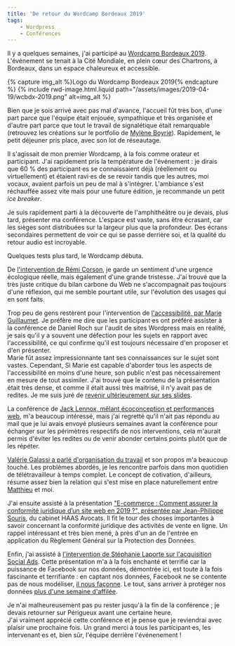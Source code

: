 ```yaml
---
title: 'De retour du Wordcamp Bordeaux 2019'
tags:
    - Wordpress
    - Conférences
---
```


Il y a quelques semaines, j'ai participé au [Wordcamp Bordeaux 2019](https://2019.bordeaux.wordcamp.org/). L'événement se tenait à la Cité Mondiale, en plein cœur des Chartrons, à Bordeaux, dans un espace chaleureux et accessible.

<!-- more -->

{% capture img_alt %}Logo du Wordcamp Bordeaux 2019{% endcapture %} {% include rwd-image.html.liquid
path="/assets/images/2019-04-19/wcbdx-2019.png"
alt=img_alt
%}

Bien que je sois arrivé avec pas mal d'avance, l'accueil fût très bon, d'une part parce que l'équipe était enjouée, sympathique et très organisée et d'autre part parce que tout le travail de signalétique était remarquable (retrouvez les créations sur le portfolio de [Mylène Boyrie](https://www.myleneboyrie.fr/portfolio/wordcamp-bordeaux-2019/)). Rapidement, le petit déjeuner pris place, avec son lot de réseautage.

Il s'agissait de mon premier Wordcamp, à la fois comme orateur et participant. J'ai rapidement pris la température de l'événement : je dirais que 60 % des participant·es se connaissaient déjà (réellement ou virtuellement) et étaient ravi·es de se revoir tandis que les autres, moi vocaux, avaient parfois un peu de mal à s'intégrer. L'ambiance s'est réchauffée assez vite mais pour une future édition, je recommande un petit <i lang="en">ice breaker</i>.

Je suis rapidement parti à la découverte de l'amphithéâtre ou je devais, plus tard, présenter ma conférence. L'espace est vaste, sans être écrasant, car les sièges sont distribuées sur la largeur plus que la profondeur. Des écrans secondaires permettent de voir ce qui se passe derrière soi, et la qualité du retour audio est incroyable.

Quelques tests plus tard, le Wordcamp débuta.

De [l'intervention de Rémi Corson](https://wordpress.tv/2019/04/18/remi-corson-quel-impact-le-web-a-t-il-sur-la-planete/), je garde un sentiment d'une urgence écologique réelle, mais également d'une grande tristesse. J'ai trouvé que la très juste critique du bilan carbone du Web ne s'accompagnait pas toujours d'une réflexion, qui me semble pourtant utile, sur l'évolution des usages qui en sont faits.

Trop peu de gens restèrent pour l'intervention de [l'accessibilité, par Marie Guillaumet](https://wordpress.tv/2019/04/18/marie-guillaumet-8-conseils-pour-rendre-votre-theme-wordpress-plus-accessible/). Je préfère me dire que les participant·es ont préféré assister à la conférence de Daniel Roch sur l'audit de sites Wordpress mais en réalité, je sais qu'il y a souvent une défection pour les sujets en rapport avec l'accessibilité, ce qui confirme qu'il est toujours nécessaire d'en proposer et d'en présenter.  
Marie fût assez impressionnante tant ses connaissances sur le sujet sont vastes. Cependant, Si Marie est capable d'aborder tous les aspects de l'accessibilité en moins d'une heure, son public n'est pas nécessairement en mesure de tout assimiler. J'ai trouvé que le contenu de la présentation était très dense, et comme il était aussi très maitrisé, il n'y avait pas de redites. Je me suis juré de [revenir ultérieurement sur ses slides](https://wordpress.access42.net/).

La conférence de [Jack Lennox, mêlant écoconception et performances web](https://wordpress.tv/2019/04/18/jack-lenox-how-better-performing-websites-can-help-save-the-planet/), m'a beaucoup intéressé, mais j'ai regretté qu'il n'ait pas répondu au mail que je lui avais envoyé plusieurs semaines avant la conférence pour échanger sur les périmètres respectifs de nos interventions, cela m'aurait permis d'éviter les redites ou de venir abonder certains points plutôt que de les répéter.

[Valérie Galassi a parlé d'organisation du travail](https://wordpress.tv/2019/04/18/valerie-galassi-sorganiser-quand-on-est-freelance-etre-productif-et-penser-a-soi/) et son propos m'a beaucoup touché. Les problèmes abordés, je les rencontre parfois dans mon quotidien de télétravailleur à temps complet. Le concept de cotivation, d'ailleurs, résume assez bien la relation qui s'est mise en place naturellement entre [Matthieu](https://twikito.com/) et moi.

J'ai ensuite assisté à la présentation ["E-commerce : Comment assurer la conformité juridique d’un site web en 2019 ?", présentée par Jean-Philippe Souris](https://wordpress.tv/2019/04/18/jean-philippe-souyris-e-commerce-comment-assurer-la-conformite-juridique-dun-site-web-en-2019/), du cabinet HAAS Avocats. Il fit le tour des choses importantes à savoir concernant la conformité juridique des activités de vente en ligne. Un rappel intéressant et très bien mené, à près d'un an de l'entrée en application du Règlement Général sur la Protection des Données.

Enfin, j'ai assisté à [l'intervention de Stéphanie Laporte sur l'acquisition Social Ads](https://wordpress.tv/2019/04/18/stephanie-laporte-reseaux-sociaux-de-la-visibilite-a-la-rentabilite/). Cette présentation m'a à la fois enchanté et terrifié car la puissance de Facebook sur nos données, démontrée ici, est toute à la fois fascinante et terrifiante : en captant nos données, Facebook ne se contente pas de nous modéliser, [il nous façonne](https://boris.schapira.dev/2018/12/de-qui-suis-je-le-territoire/). Le tout, sans arriver à protéger nos données [plus d'une semaine d'affilée](https://dayssincelastfacebookscandal.com/).

Je n'ai malheureusement pas pu rester jusqu'à la fin de la conférence ; je devais retourner sur Périgueux avant une certaine heure.  
J'ai vraiment apprécié cette conférence et je pense que je reviendrai avec plaisir une prochaine fois. Un grand merci à tous les participant·es, les intervenant·es et, bien sûr, l'équipe derrière l'événenement !
